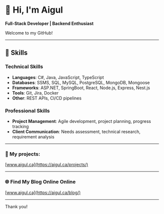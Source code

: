 # 💫 Hi, I'm Aigul
**Full-Stack Developer | Backend Enthusiast**

Welcome to my GitHub! 

---

## 🔧 Skills
### Technical Skills
- **Languages**: C#, Java, JavaScript, TypeScript
- **Databases**: SSMS, SQL, MySQL, PostgreSQL, MongoDB, Mongoose
- **Frameworks**: ASP.NET, SpringBoot, React, Node.js, Express, Nest.js
- **Tools**: Git, Jira, Docker
- **Other**: REST APIs, CI/CD pipelines

### Professional Skills
- **Project Management**: Agile development, project planning, progress tracking
- **Client Communication**: Needs assessment, technical research, requirement analysis

---

### 📂 My projects:
[www.aigul.ca](https://aigul.ca/projects/)

---

### 🌐 Find My Blog Online Online
[www.aigul.ca](https://aigul.ca/blog/)

---

Thank you!
